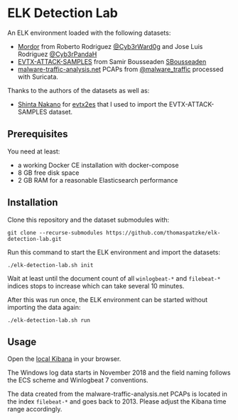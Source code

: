 # ELK Detection Lab

An ELK environment loaded with the following datasets:

* [Mordor](https://github.com/hunters-forge/mordor) from Roberto Rodriguez [@Cyb3rWard0g](https://twitter.com/Cyb3rWard0g) and Jose Luis Rodriguez [@Cyb3rPandaH](https://twitter.com/Cyb3rPandaH)
* [EVTX-ATTACK-SAMPLES](https://github.com/sbousseaden/EVTX-ATTACK-SAMPLES) from Samir Bousseaden [SBousseaden](https://twitter.com/SBousseaden)
* [malware-traffic-analysis.net](https://www.malware-traffic-analysis.net/) PCAPs from [@malware_traffic](https://twitter.com/malware_traffic) processed with Suricata.

Thanks to the authors of the datasets as well as:

* [Shinta Nakano](https://sumeshi.github.io/) for [evtx2es](https://github.com/sumeshi/evtx2es) that I used to import the EVTX-ATTACK-SAMPLES dataset.

## Prerequisites

You need at least:

* a working Docker CE installation with docker-compose
* 8 GB free disk space
* 2 GB RAM for a reasonable Elasticsearch performance

## Installation

Clone this repository and the dataset submodules with:

```
git clone --recurse-submodules https://github.com/thomaspatzke/elk-detection-lab.git
```

Run this command to start the ELK environment and import the datasets:

```
./elk-detection-lab.sh init
```

Wait at least until the document count of all `winlogbeat-*` and `filebeat-*` indices stops to
increase which can take several 10 minutes.

After this was run once, the ELK environment can be started without importing the data again:

```
./elk-detection-lab.sh run
```

## Usage

Open the [local Kibana](http://localhost:5601/app/kibana#/discover) in your browser.

The Windows log data starts in November 2018 and the field naming follows the ECS scheme and
Winlogbeat 7 conventions.

The data created from the malware-traffic-analysis.net PCAPs is located in the index `filebeat-*`
and goes back to 2013. Please adjust the Kibana time range accordingly.
